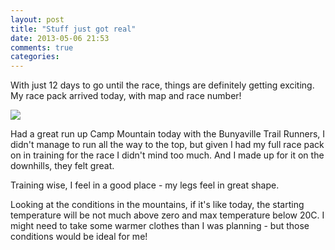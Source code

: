 ```yaml
---
layout: post
title: "Stuff just got real"
date: 2013-05-06 21:53
comments: true
categories: 
---
```

With just 12 days to go until the race, things are definitely getting
exciting. My race pack arrived today, with map and race number!

<img src="/images/tnf50.jpg"/>

Had a great run up Camp Mountain today with the Bunyaville Trail Runners,
I didn't manage to run all the way to the top, but given I had my full race
pack on in training for the race I didn't mind too much. And I made up for 
it on the downhills, they felt great. 

Training wise, I feel in a good place - my legs feel in great shape.

Looking at the conditions in the mountains, if it's like today, the starting
temperature will be not much above zero and max temperature below 20C.
I might need to take some warmer clothes than I was planning - but those 
conditions would be ideal for me!
